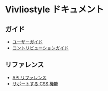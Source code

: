 # Vivliostyle ドキュメント

## ガイド

- [ユーザーガイド](/ja/user-guide)
- [コントリビューションガイド](/ja/contribution-guide)

## リファレンス

- [API リファレンス](/ja/api)
- [サポートする CSS 機能](/ja/supported-css-features)
